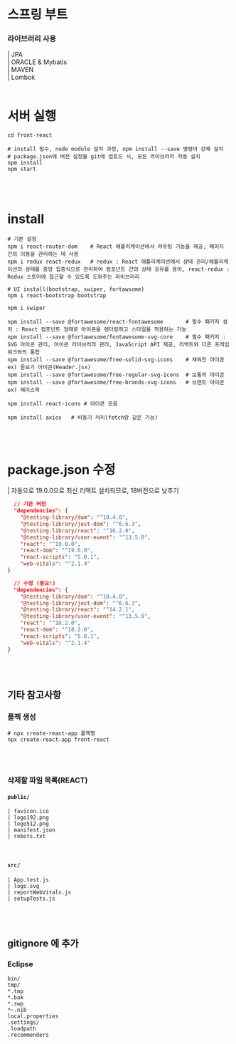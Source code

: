 # 스프링 부트 
### 라이브러리 사용
| JPA <br/>
| ORACLE & Mybatis<br/>
| MAVEN <br/>
| Lombok
<br/>
<br/>


# 서버 실행
```shell
cd front-react

# install 필수, node module 설치 과정, npm install --save 명령어 강제 설치
# package.json에 버전 설정을 git에 업로드 시, 모든 라이브러리 자동 설치
npm install
npm start 
```
<br/>
<br/>

# install
```shell
# 기본 설정
npm i react-router-dom    # React 애플리케이션에서 라우팅 기능을 제공, 페이지 간의 이동을 관리하는 데 사용
npm i redux react-redux   # redux : React 애플리케이션에서 상태 관리/애플리케이션의 상태를 중앙 집중식으로 관리하여 컴포넌트 간의 상태 공유를 용이, react-redux : Redux 스토어에 접근할 수 있도록 도와주는 라이브러리

# UI install(bootstrap, swiper, fortawsome)
npm i react-bootstrap bootstrap  

npm i swiper

npm install --save @fortawesome/react-fontawesome       # 필수 패키지 설치 : React 컴포넌트 형태로 아이콘을 렌더링하고 스타일을 적용하는 기능
npm install --save @fortawesome/fontawesome-svg-core    # 필수 패키지 : SVG 아이콘 관리, 아이콘 라이브러리 관리, JavaScript API 제공, 리액트와 다른 프레임워크와의 통합
npm install --save @fortawesome/free-solid-svg-icons    # 채워진 아이콘 ex) 돋보기 아이콘(Header.jsx)
npm install --save @fortawesome/free-regular-svg-icons  # 보통의 아이콘
npm install --save @fortawesome/free-brands-svg-icons   # 브랜트 아이콘 ex) 페이스북

npm install react-icons # 아이콘 모음

npm install axios   # 비동기 처리(fetch랑 같은 기능)
```

<br/>
<br/>


# package.json 수정 
| 자동으로 19.0.0으로 최신 리액트 설치되므로, 18버전으로 낮추기
```json
  // 기존 버전 
  "dependencies": {
    "@testing-library/dom": "^10.4.0",
    "@testing-library/jest-dom": "^6.6.3",
    "@testing-library/react": "^16.2.0",
    "@testing-library/user-event": "^13.5.0",
    "react": "^19.0.0",
    "react-dom": "^19.0.0",
    "react-scripts": "5.0.1",
    "web-vitals": "^2.1.4"
}

  // 수정 (중요!)
  "dependencies": {
    "@testing-library/dom": "^10.4.0",
    "@testing-library/jest-dom": "^6.6.3",
    "@testing-library/react": "^14.2.1",
    "@testing-library/user-event": "^13.5.0",
    "react": "^18.2.0",
    "react-dom": "^18.2.0",
    "react-scripts": "5.0.1",
    "web-vitals": "^2.1.4"
}
```

<br/>
<br/>

## 기타 참고사항
###  플젝 생성 
```shell
# npx create-react-app 플젝명
npx create-react-app front-react
```
<br/>
<br/>

### 삭제할 파일 목록(REACT)
#### `public/` 
```
| favicon.ico
| logo192.png
| logo512.png
| manifest.json
| robots.txt
```
<br/>

#### `src/`
```
| App.test.js
| logo.svg
| reportWebVitals.js
| setupTests.js
```
<br/>
<br/>

## gitignore 에 추가
### Eclipse ###
```.metadata
bin/
tmp/
*.tmp
*.bak
*.swp
*~.nib
local.properties
.settings/
.loadpath
.recommenders
```